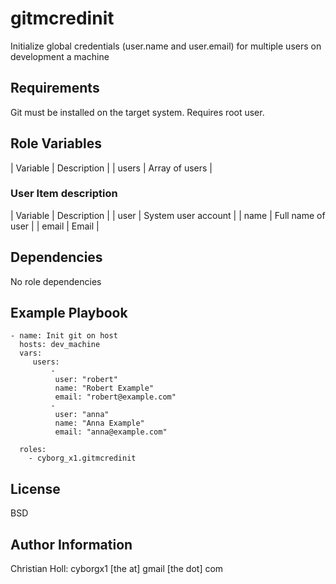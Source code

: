 gitmcredinit 
===============

Initialize global credentials (user.name and user.email) for multiple users on development a machine

Requirements
----------------

Git must be installed on the target system. Requires root user.

Role Variables
-----------------

| Variable | Description    |
| users    | Array of users |

### User Item description ###

| Variable | Description         |
| user     | System user account |
| name     | Full name of user   |
| email    | Email               |

Dependencies
------------

No role dependencies

Example Playbook
----------------

    - name: Init git on host
      hosts: dev_machine
      vars:
         users:
             - 
              user: "robert"
              name: "Robert Example"
              email: "robert@example.com"
             - 
              user: "anna"
              name: "Anna Example"
              email: "anna@example.com"
          
      roles:
        - cyborg_x1.gitmcredinit

License
-------

BSD

Author Information
------------------

Christian Holl:  cyborgx1 [the at] gmail [the dot] com
